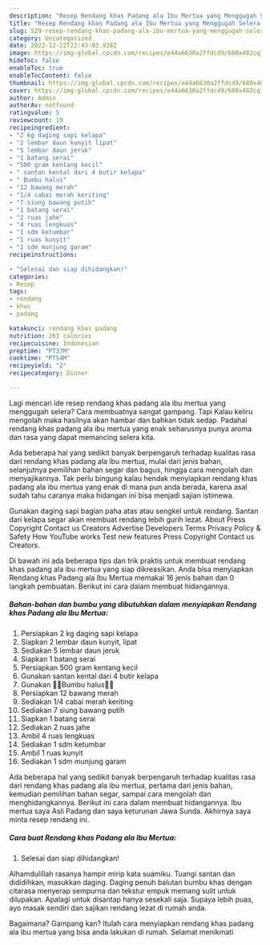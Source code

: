 ```yaml
---
description: "Resep Rendang khas Padang ala Ibu Mertua yang Menggugah Selera "
title: "Resep Rendang khas Padang ala Ibu Mertua yang Menggugah Selera "
slug: 529-resep-rendang-khas-padang-ala-ibu-mertua-yang-menggugah-selera
category: Uncategorized
date: 2022-12-22T22:43:03.938Z
image: https://img-global.cpcdn.com/recipes/e44a6630a2ffdcd9/680x482cq70/rendang-khas-padang-ala-ibu-mertua-foto-resep-utama.jpg
hideToc: false
enableToc: true
enableTocContent: false
thumbnail: https://img-global.cpcdn.com/recipes/e44a6630a2ffdcd9/680x482cq70/rendang-khas-padang-ala-ibu-mertua-foto-resep-utama.jpg
cover: https://img-global.cpcdn.com/recipes/e44a6630a2ffdcd9/680x482cq70/rendang-khas-padang-ala-ibu-mertua-foto-resep-utama.jpg
author: Admin
authorAv: notfound
ratingvalue: 5
reviewcount: 19
recipeingredient:
- "2 kg daging sapi kelapa"
- "2 lembar daun kunyit lipat"
- "5 lembar daun jeruk"
- "1 batang serai"
- "500 gram kentang kecil"
- " santan kental dari 4 butir kelapa"
- " Bumbu halus"
- "12 bawang merah"
- "1/4 cabai merah keriting"
- "7 siung bawang putih"
- "1 batang serai"
- "2 ruas jahe"
- "4 ruas lengkuas"
- "1 sdm ketumbar"
- "1 ruas kunyit"
- "1 sdm munjung garam"
recipeinstructions:

- "Selesai dan siap dihidangkan!"
categories:
- Resep
tags:
- rendang
- khas
- padang

katakunci: rendang khas padang 
nutrition: 263 calories
recipecuisine: Indonesian
preptime: "PT37M"
cooktime: "PT54M"
recipeyield: "2"
recipecategory: Dinner

---
```



Lagi mencari ide resep rendang khas padang ala ibu mertua yang menggugah selera? Cara membuatnya sangat gampang. Tapi Kalau keliru mengolah maka hasilnya akan hambar dan bahkan tidak sedap. Padahal rendang khas padang ala ibu mertua yang enak seharusnya punya aroma dan rasa yang dapat memancing selera kita.


Ada beberapa hal yang sedikit banyak berpengaruh terhadap kualitas rasa dari rendang khas padang ala ibu mertua, mulai dari jenis bahan, selanjutnya pemilihan bahan segar dan bagus, hingga cara mengolah dan menyajikannya. Tak perlu bingung kalau hendak menyiapkan rendang khas padang ala ibu mertua yang enak di mana pun anda berada, karena asal sudah tahu caranya maka hidangan ini bisa menjadi sajian istimewa.

Gunakan daging sapi bagian paha atas atau sengkel untuk rendang. Santan dari kelapa segar akan membuat rendang lebih gurih lezat. About Press Copyright Contact us Creators Advertise Developers Terms Privacy Policy &amp; Safety How YouTube works Test new features Press Copyright Contact us Creators.


Di bawah ini ada beberapa tips dan trik praktis untuk membuat rendang khas padang ala ibu mertua yang siap dikreasikan. Anda bisa menyiapkan Rendang khas Padang ala Ibu Mertua memakai 16 jenis bahan dan 0 langkah pembuatan. Berikut ini cara dalam membuat hidangannya.

<!--inarticleads1-->

##### Bahan-bahan dan bumbu yang dibutuhkan dalam menyiapkan Rendang khas Padang ala Ibu Mertua:

1. Persiapkan 2 kg daging sapi kelapa
1. Siapkan 2 lembar daun kunyit, lipat
1. Sediakan 5 lembar daun jeruk
1. Siapkan 1 batang serai
1. Persiapkan 500 gram kentang kecil
1. Gunakan  santan kental dari 4 butir kelapa
1. Gunakan  🌻🌻Bumbu halus🌻🌻
1. Persiapkan 12 bawang merah
1. Sediakan 1/4 cabai merah keriting
1. Sediakan 7 siung bawang putih
1. Siapkan 1 batang serai
1. Sediakan 2 ruas jahe
1. Ambil 4 ruas lengkuas
1. Sediakan 1 sdm ketumbar
1. Ambil 1 ruas kunyit
1. Sediakan 1 sdm munjung garam


Ada beberapa hal yang sedikit banyak berpengaruh terhadap kualitas rasa dari rendang khas padang ala ibu mertua, pertama dari jenis bahan, kemudian pemilihan bahan segar, sampai cara mengolah dan menghidangkannya. Berikut ini cara dalam membuat hidangannya. Ibu mertua saya Asli Padang dan saya keturunan Jawa Sunda. Akhirnya saya minta resep rendang ini. 

<!--inarticleads2-->

##### Cara buat Rendang khas Padang ala Ibu Mertua:


1. Selesai dan siap dihidangkan!

Alhamdulillah rasanya hampir mirip kata suamiku. Tuangi santan dan dididihkan, masukkan daging. Daging penuh balutan bumbu khas dengan citarasa menyerap sempurna dan tekstur empuk memang sulit untuk dilupakan. Apalagi untuk disantap hanya sesekali saja. Supaya lebih puas, ayo masak sendiri dan sajikan rendang lezat di rumah anda. 

Bagaimana? Gampang kan? Itulah cara menyiapkan rendang khas padang ala ibu mertua yang bisa anda lakukan di rumah. Selamat menikmati
